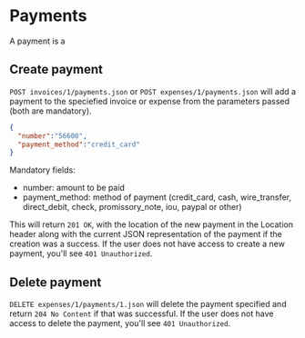 # Payments
A payment is a

## Create payment

`POST invoices/1/payments.json` or `POST expenses/1/payments.json` will add a payment to the speciefied invoice or expense from the parameters passed (both are mandatory).
```json
{
  "number":"56600", 
  "payment_method":"credit_card"
}
```
Mandatory fields:

* number: amount to be paid
* payment_method: method of payment (credit_card, cash, wire_transfer, direct_debit, check, promissory_note, iou, paypal or other)

This will return `201 OK`, with the location of the new payment in the Location header along with the current JSON representation of the payment if the creation was a success.  If the user does not have access to create a new payment, you'll see `401 Unauthorized`.

## Delete payment
`DELETE expenses/1/payments/1.json` will delete the payment specified and return `204 No Content` if that was successful. If the user does not have access to delete the payment, you'll see `401 Unauthorized`.